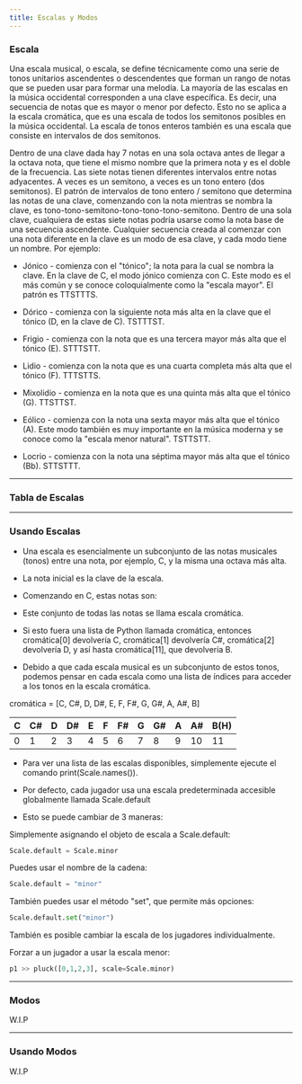 ```yaml
---
title: Escalas y Modos
---
```



### Escala

Una escala musical, o escala, se define técnicamente como una serie de tonos unitarios ascendentes o descendentes que forman un rango de notas que se pueden usar para formar una melodía. La mayoría de las escalas en la música occidental corresponden a una clave específica. Es decir, una secuencia de notas que es mayor o menor por defecto. Esto no se aplica a la escala cromática, que es una escala de todos los semitonos posibles en la música occidental. La escala de tonos enteros también es una escala que consiste en intervalos de dos semitonos.

Dentro de una clave dada hay 7 notas en una sola octava antes de llegar a la octava nota, que tiene el mismo nombre que la primera nota y es el doble de la frecuencia. Las siete notas tienen diferentes intervalos entre notas adyacentes. A veces es un semitono, a veces es un tono entero (dos semitonos). El patrón de intervalos de tono entero / semitono que determina las notas de una clave, comenzando con la nota mientras se nombra la clave, es tono-tono-semitono-tono-tono-tono-semitono. Dentro de una sola clave, cualquiera de estas siete notas podría usarse como la nota base de una secuencia ascendente. Cualquier secuencia creada al comenzar con una nota diferente en la clave es un modo de esa clave, y cada modo tiene un nombre. Por ejemplo:

*   Jónico - comienza con el "tónico"; la nota para la cual se nombra la clave. En la clave de C, el modo jónico comienza con C. Este modo es el más común y se conoce coloquialmente como la "escala mayor". El patrón es TTSTTTS.
    
*   Dórico - comienza con la siguiente nota más alta en la clave que el tónico (D, en la clave de C). TSTTTST.
    
*   Frigio - comienza con la nota que es una tercera mayor más alta que el tónico (E). STTTSTT.
    
*   Lidio - comienza con la nota que es una cuarta completa más alta que el tónico (F). TTTSTTS.
    
*   Mixolidio - comienza en la nota que es una quinta más alta que el tónico (G). TTSTTST.
    
*   Eólico - comienza con la nota una sexta mayor más alta que el tónico (A). Este modo también es muy importante en la música moderna y se conoce como la "escala menor natural". TSTTSTT.
    
*   Locrio - comienza con la nota una séptima mayor más alta que el tónico (Bb). STTSTTT.
    

---
### Tabla de Escalas

<!-- ![Renardo Scales](../../../../../assets/RenardoScales.svg) -->

---
### Usando Escalas


*   Una escala es esencialmente un subconjunto de las notas musicales (tonos) entre una nota, por ejemplo, C, y la misma una octava más alta.
    
*   La nota inicial es la clave de la escala.
    
*   Comenzando en C, estas notas son:
    
*   Este conjunto de todas las notas se llama escala cromática.
    
*   Si esto fuera una lista de Python llamada cromática, entonces cromática[0] devolvería C, cromática[1] devolvería C#, cromática[2] devolvería D, y así hasta cromática[11], que devolvería B.
    
*   Debido a que cada escala musical es un subconjunto de estos tonos, podemos pensar en cada escala como una lista de índices para acceder a los tonos en la escala cromática.
    

cromática = [C, C#, D, D#, E, F, F#, G, G#, A, A#, B]

| **C**  | **C#** | **D**  | **D#** | **E**  |  **F** | **F#** | **G**  | **G#** | **A**  | **A#** |**B(H)**|
| ------ | ------ | ------ | ------ | ------ | ------ | ------ | ------ | ------ | ------ | ------ | ------ |
|   0    |    1   |    2   |    3   |    4   |    5   |    6   |    7   |    8   |    9   |   10   |   11   |


*   Para ver una lista de las escalas disponibles, simplemente ejecute el comando print(Scale.names()).
    
*   Por defecto, cada jugador usa una escala predeterminada accesible globalmente llamada Scale.default
    
*   Esto se puede cambiar de 3 maneras:
    

Simplemente asignando el objeto de escala a Scale.default:
```python
Scale.default = Scale.minor
```

Puedes usar el nombre de la cadena:
```python
Scale.default = "minor"
```

También puedes usar el método "set", que permite más opciones:
```python
Scale.default.set("minor")
```

También es posible cambiar la escala de los jugadores individualmente.

Forzar a un jugador a usar la escala menor:
```python
p1 >> pluck([0,1,2,3], scale=Scale.minor)
```


---
### Modos

W.I.P

---
### Usando Modos

W.I.P